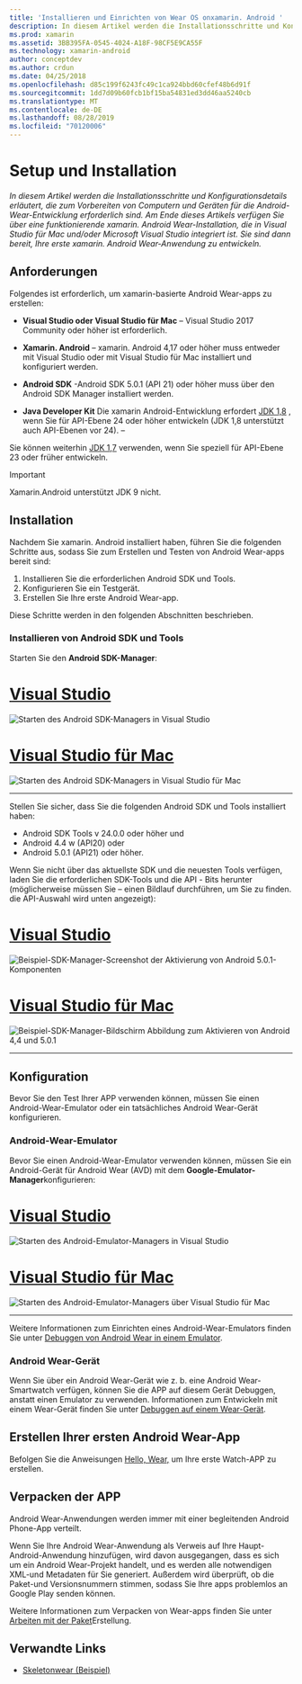 ```yaml
---
title: 'Installieren und Einrichten von Wear OS onxamarin. Android '
description: In diesem Artikel werden die Installationsschritte und Konfigurationsdetails erläutert, die zum Vorbereiten von Computern und Geräten für die Android-Wear-Entwicklung erforderlich sind. Am Ende dieses Artikels verfügen Sie über eine funktionierende xamarin. Android Wear-Installation, die in Visual Studio für Mac und/oder Microsoft Visual Studio integriert ist. Sie sind dann bereit, Ihre erste xamarin. Android Wear-Anwendung zu entwickeln.
ms.prod: xamarin
ms.assetid: 3BB395FA-0545-4024-A18F-98CF5E9CA55F
ms.technology: xamarin-android
author: conceptdev
ms.author: crdun
ms.date: 04/25/2018
ms.openlocfilehash: d85c199f6243fc49c1ca924bbd60cfef48b6d91f
ms.sourcegitcommit: 1dd7d09b60fcb1bf15ba54831ed3dd46aa5240cb
ms.translationtype: MT
ms.contentlocale: de-DE
ms.lasthandoff: 08/28/2019
ms.locfileid: "70120006"
---
```

# <a name="setup-and-installation"></a>Setup und Installation

_In diesem Artikel werden die Installationsschritte und Konfigurationsdetails erläutert, die zum Vorbereiten von Computern und Geräten für die Android-Wear-Entwicklung erforderlich sind. Am Ende dieses Artikels verfügen Sie über eine funktionierende xamarin. Android Wear-Installation, die in Visual Studio für Mac und/oder Microsoft Visual Studio integriert ist. Sie sind dann bereit, Ihre erste xamarin. Android Wear-Anwendung zu entwickeln._

## <a name="requirements"></a>Anforderungen

Folgendes ist erforderlich, um xamarin-basierte Android Wear-apps zu erstellen:

- **Visual Studio oder Visual Studio für Mac** &ndash; Visual Studio 2017 Community oder höher ist erforderlich.

- **Xamarin. Android** &ndash; xamarin. Android 4,17 oder höher muss entweder mit Visual Studio oder mit Visual Studio für Mac installiert und konfiguriert werden.

- **Android SDK** -Android SDK 5.0.1 (API 21) oder höher muss über den Android SDK Manager installiert werden.

- **Java Developer Kit** Die xamarin Android-Entwicklung erfordert [JDK 1,8](https://www.oracle.com/technetwork/java/javase/downloads/jdk8-downloads-2133151.html) , wenn Sie für API-Ebene 24 oder höher entwickeln (JDK 1,8 unterstützt auch API-Ebenen vor 24). &ndash;

Sie können weiterhin [JDK 1,7](https://www.oracle.com/technetwork/java/javase/downloads/jdk7-downloads-1880260.html) verwenden, wenn Sie speziell für API-Ebene 23 oder früher entwickeln.

> [!IMPORTANT]
> Xamarin.Android unterstützt JDK 9 nicht.

## <a name="installation"></a>Installation

Nachdem Sie xamarin. Android installiert haben, führen Sie die folgenden Schritte aus, sodass Sie zum Erstellen und Testen von Android Wear-apps bereit sind: 

1. Installieren Sie die erforderlichen Android SDK und Tools.
2. Konfigurieren Sie ein Testgerät.
3. Erstellen Sie Ihre erste Android Wear-app.

Diese Schritte werden in den folgenden Abschnitten beschrieben.


### <a name="install-android-sdk-and-tools"></a>Installieren von Android SDK und Tools 

Starten Sie den **Android SDK-Manager**: 

# <a name="visual-studiotabwindows"></a>[Visual Studio](#tab/windows)

![Starten des Android SDK-Managers in Visual Studio](installation-images/vs/sdk-menu.png)

# <a name="visual-studio-for-mactabmacos"></a>[Visual Studio für Mac](#tab/macos)

![Starten des Android SDK-Managers in Visual Studio für Mac](installation-images/xs/sdk-menu.png)

-----


Stellen Sie sicher, dass Sie die folgenden Android SDK und Tools installiert haben:

- Android SDK Tools v 24.0.0 oder höher und
- Android 4.4 w (API20) oder
- Android 5.0.1 (API21) oder höher.

Wenn Sie nicht über das aktuellste SDK und die neuesten Tools verfügen, laden Sie die erforderlichen SDK-Tools und die API *-* Bits herunter (möglicherweise müssen Sie &ndash; einen Bildlauf durchführen, um Sie zu finden. die API-Auswahl wird unten angezeigt): 

# <a name="visual-studiotabwindows"></a>[Visual Studio](#tab/windows)

![Beispiel-SDK-Manager-Screenshot der Aktivierung von Android 5.0.1-Komponenten](installation-images/vs/sdk-select.png)

# <a name="visual-studio-for-mactabmacos"></a>[Visual Studio für Mac](#tab/macos)

![Beispiel-SDK-Manager-Bildschirm Abbildung zum Aktivieren von Android 4,4 und 5.0.1](installation-images/xs/sdk-select.png)

-----


## <a name="configuration"></a>Konfiguration

Bevor Sie den Test Ihrer APP verwenden können, müssen Sie einen Android-Wear-Emulator oder ein tatsächliches Android Wear-Gerät konfigurieren. 


### <a name="android-wear-emulator"></a>Android-Wear-Emulator

Bevor Sie einen Android-Wear-Emulator verwenden können, müssen Sie ein Android-Gerät für Android Wear (AVD) mit dem **Google-Emulator-Manager**konfigurieren:

# <a name="visual-studiotabwindows"></a>[Visual Studio](#tab/windows)

![Starten des Android-Emulator-Managers in Visual Studio](installation-images/vs/emulator-menu.png)

# <a name="visual-studio-for-mactabmacos"></a>[Visual Studio für Mac](#tab/macos)

![Starten des Android-Emulator-Managers über Visual Studio für Mac](installation-images/xs/emulator-menu.png)

-----

Weitere Informationen zum Einrichten eines Android-Wear-Emulators finden Sie unter [Debuggen von Android Wear in einem Emulator](~/android/wear/deploy-test/debug-on-emulator.md).


### <a name="android-wear-device"></a>Android Wear-Gerät

Wenn Sie über ein Android Wear-Gerät wie z. b. eine Android Wear-Smartwatch verfügen, können Sie die APP auf diesem Gerät Debuggen, anstatt einen Emulator zu verwenden. Informationen zum Entwickeln mit einem Wear-Gerät finden Sie unter [Debuggen auf einem Wear-Gerät](~/android/wear/deploy-test/debug-on-device.md).


## <a name="create-your-first-android-wear-app"></a>Erstellen Ihrer ersten Android Wear-App

Befolgen Sie die Anweisungen [Hello, Wear,](~/android/wear/get-started/hello-wear.md) um Ihre erste Watch-APP zu erstellen.


## <a name="packaging-your-app"></a>Verpacken der APP

Android Wear-Anwendungen werden immer mit einer begleitenden Android Phone-App verteilt. 

Wenn Sie Ihre Android Wear-Anwendung als Verweis auf Ihre Haupt-Android-Anwendung hinzufügen, wird davon ausgegangen, dass es sich um ein Android Wear-Projekt handelt, und es werden alle notwendigen XML-und Metadaten für Sie generiert. Außerdem wird überprüft, ob die Paket-und Versionsnummern stimmen, sodass Sie Ihre apps problemlos an Google Play senden können. 

Weitere Informationen zum Verpacken von Wear-apps finden Sie unter [Arbeiten mit der Paket](~/android/wear/deploy-test/packaging.md)Erstellung.


## <a name="related-links"></a>Verwandte Links

- [Skeletonwear (Beispiel)](https://docs.microsoft.com/samples/xamarin/monodroid-samples/wear-skeletonwear)

